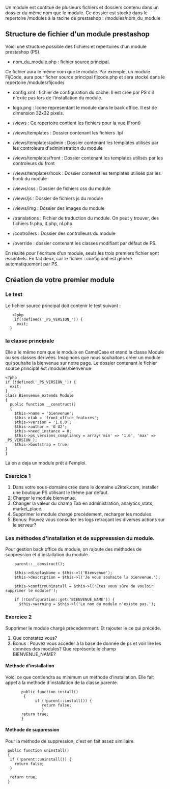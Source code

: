 Un module est contitué de plusieurs fichiers et dossiers contenu dans un dossier du même nom que le module. Ce dossier est stocké dans le repertoire /modules à la racine de prestashop : /modules/nom_du_module

## Structure de fichier d'un module prestashop

Voici une structure possible des fichiers et repertoires d'un module prestashop (PS).
- nom_du_module.php : fichier source principal. 

Ce fichier aura le même nom que le module. Par exemple, un module FijCode, aura pour ficher source principal fijcode.php et sera stocké dans le repertoire /modules/fijcode/

- config.xml : fichier de configuration du cache.
Il est crée par PS s'il n'exite pas lors de l'installation du module.
- logo.png : Icone representant le module dans le back office.
Il est de dimension 32x32 pixels.
- /views : Ce repertoire contient les fichiers pour la vue (Front)

- /views/templates :  Dossier contenant les fichiers .tpl 

- /views/templates/admin : Dossier contenant les templates utilisés par les controleurs d'administration  du module

- /views/templates/front : Dossier contenant les templates utilisés par les controleurs du front

- /views/templates/hook :  Dossier contenat les templates utilisés par les hook du module

- /views/css :  Dossier de fichiers css du module

- /views/js : Dossier de fichiers js du module

- /views/img : Dossier des images du module

- /translations : Fichier de traduction du module.
On peut y trouver, des fichiers fr.php, it.php, nl.php

- /controllers : Dossier des controlleurs du module

- /override : dossier contenant les classes modifiant par défaut de PS.

En réalité pour l'écriture d'un module, seuls les trois premiers fichier sont essentiels. En fait deux, car le fichier : config.xml est généré automatiquement par PS.
## Création de votre premier module
### Le test
Le fichier source principal doit contenir le test suivant : 

       <?php    
        if(!defined('_PS_VERSION_')) {
         exit;
      }
### la classe principale
Elle a le même nom que le module en CamelCase et etend la classe Module ou ses classes dérivées. Imaginons que nous souhaitons créer un module qui souhaite la bienvenue sur notre page.
Le dossier contenant le fichier source principal est /modules/bienvenue

    <?php
    if (!defined('_PS_VERSION_')) {
      exit;
    }
    class Bienvenue extends Module
    {
      public function __construct()
      {
        $this->name = 'bienvenue';
        $this->tab = 'front_office_features';
        $this->version = '1.0.0';
        $this->author = 'G U2';
        $this->need_instance = 0;
        $this->ps_versions_compliancy = array('min' => '1.6', 'max' => _PS_VERSION_);  
        $this->bootstrap = true;
    }
    }
   Là on a deja un module prêt à l'emploi.
   ### Exercice 1
   1. Dans votre sous-domaine crée dans le domaine u2ktek.com, installer une boutique PS utilisant le thème par défaut.
   2. Charger le module bienvenue.
   3. Changer la valeur du champ Tab en administration, analytics_stats, market_place.
   4. Supprimer le module chargé precédement, recharger les modules.
   5. Bonus: Pouvez vous consulter les logs retraçant les diverses actions sur le serveur?
   ### Les méthodes d'installation et de suppresssion du module.
   Pour gestion back office du module, on rajoute des méthodes de suppression et d'installation du module.
   
        parent::__construct();
 
        $this->displayName = $this->l('Bienvenue');
        $this->description = $this->l('Je vous souhaite la bienvenue.');

        $this->confirmUninstall = $this->l('Etes vous sûre de vouloir supprimer le module?');

        if (!Configuration::get('BIENVENUE_NAME')) {
          $this->warning = $this->l('Le nom du module n'existe pas.');
   ### Exercice 2 
   Supprimer le module chargé précedemment. Et rajouter le ce qui précède. 
   1. Que constatez vous?
   2. Bonus : Pouvez vous accéder à la base de donnée de ps et voir lire les données des modules? Que représente le champ       
   BIENVENUE_NAME?
   #### Méthode d'installation
   Voici ce que contiendra au minimum un méthode d'installation. Elle fait appel à la methode d'installation de la classe parente.
   
           public function install()
            {
                 if (!parent::install()) {
                    return false;
                    }
           return true;
           }
   
   #### Méthode de suppression
 Pour la méthode de suppression, c'est en fait assez similiaire.
 
     public function uninstall()
     {
      if (!parent::uninstall()) {
        return false;
      }

      return true;
     }

      
